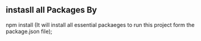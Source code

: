 
 ## instasll all Packages By 
 npm install  (It will install all essential packaeges to run this project form the package.json file);
